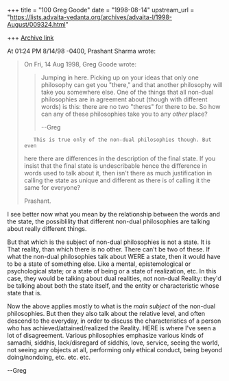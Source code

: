+++
title = "100 Greg Goode"
date = "1998-08-14"
upstream_url = "https://lists.advaita-vedanta.org/archives/advaita-l/1998-August/009324.html"

+++
[Archive link](https://lists.advaita-vedanta.org/archives/advaita-l/1998-August/009324.html)

At 01:24 PM 8/14/98 -0400, Prashant Sharma wrote:
>On Fri, 14 Aug 1998, Greg Goode wrote:
>
>>
>> Jumping in here.  Picking up on your ideas that only one philosophy can get
>> you "there," and that another philosophy will take you somewhere else.  One
>> of the things that all non-dual philosophies are in agreement about (though
>> with different words) is this: there are no two "theres" for there to be.
>> So how can any of these philosophies take you to any *other* place?
>>
>> --Greg
>>
>        This is true only of the non-dual philosophies though. But even
>here there are differences in the description of the final state. If you
>insist that the final state is undescribable hence the difference in
>words used to talk about it, then isn't there as much justification in
>calling the state as unique and different as there is of calling it the
same for
>everyone?
>
>Prashant.


I see better now what you mean by the relationship between the words and
the state, the possiblility that different non-dual philosophies are
talking about really different things.

But that which is the subject of non-dual philosophies is not a state.  It
is That reality, than which there is no other.  There can't be two of
these.  If what the non-dual philosophies talk about WERE a state, then it
would have to be a state of something else.  Like a mental, epistemological
or psychological state; or a state of being or a state of realization, etc.
 In this case, they would be talking about dual realities, not non-dual
Reality:  they'd be talking about both the state itself, and the entity or
characteristic whose state that is.

Now the above applies mostly to what is the *main subject* of the non-dual
philosophies.  But then they also talk about the relative level, and often
descend to the everyday, in order to discuss the characteristics of a
person who has achieved/attained/realized the Reality.  HERE is where I've
seen a lot of disagreement.  Various philosophies emphasize various kinds
of samadhi, siddhis, lack/disregard of siddhis, love, service, seeing the
world, not seeing any objects at all, performing only ethical conduct,
being beyond doing/nondoing, etc. etc. etc.

--Greg

